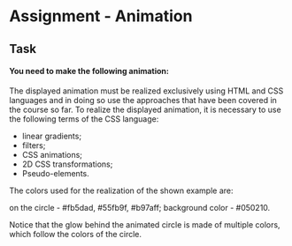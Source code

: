 # Assignment - Animation

## Task
#### You need to make the following animation:

The displayed animation must be realized exclusively using HTML and CSS languages ​​and in doing so use the approaches that have been covered in the course so far. To realize the displayed animation, it is necessary to use the following terms of the CSS language:

- linear gradients;
- filters;
- CSS animations;
- 2D CSS transformations;
- Pseudo-elements.

The colors used for the realization of the shown example are:

on the circle - #fb5dad, #55fb9f, #b97aff;
background color - #050210.

Notice that the glow behind the animated circle is made of multiple colors, which follow the colors of the circle.
